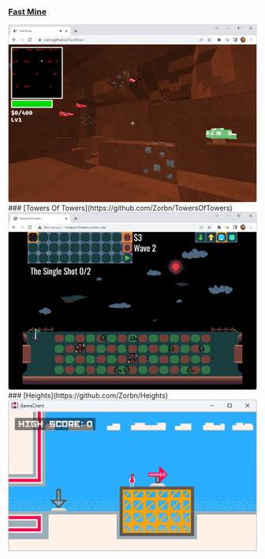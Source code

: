 ### [Fast Mine](https://github.com/Zorbn/FastMine)
<img src="./Extra/fastMineScreenshot.png" width="640" title="Fast Mine">
### [Towers Of Towers](https://github.com/Zorbn/TowersOfTowers)
<img src="./Extra/towersOfTowersScreenshot.png" width="640" title="Towers Of Towers">
### [Heights](https://github.com/Zorbn/Heights)
<img src="./Extra/heightsScreenshot.png" width="640" title="Heights">
